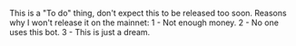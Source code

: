 This is a "To do" thing, don't expect this to be released too soon.
Reasons why I won't release it on the mainnet:
1 - Not enough money.
2 - No one uses this bot.
3 - This is just a dream.